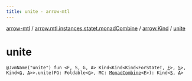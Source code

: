 ```yaml
---
title: unite - arrow-mtl
---
```


[arrow-mtl](../../index.html) / [arrow.mtl.instances.statet.monadCombine](../index.html) / [arrow.Kind](index.html) / [unite](./unite.html)

# unite

`@JvmName("unite") fun <F, S, G, A> Kind<Kind<Kind<ForStateT, `[`F`](unite.html#F)`>, `[`S`](unite.html#S)`>, Kind<`[`G`](unite.html#G)`, `[`A`](unite.html#A)`>>.unite(FG: Foldable<`[`G`](unite.html#G)`>, MC: `[`MonadCombine`](../../arrow.mtl.typeclasses/-monad-combine/index.html)`<`[`F`](unite.html#F)`>): Kind<`[`S`](unite.html#S)`, `[`A`](unite.html#A)`>`